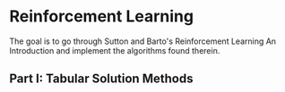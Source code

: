 # Reinforcement Learning

The goal is to go through Sutton and Barto's Reinforcement Learning An Introduction and implement the algorithms found therein.

## Part I: Tabular Solution Methods